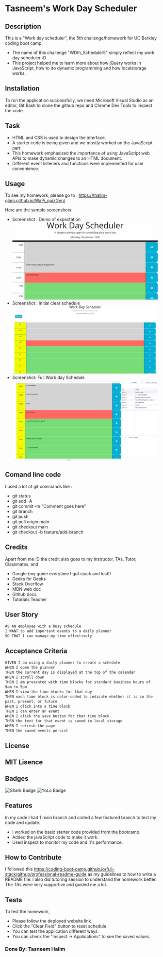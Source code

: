 # Tasneem's Work Day Scheduler 

## Description

This is a "Work day scheduler", the 5th challenge/homework for UC Berkley coding boot camp. 
- The name of this challenge "WDth_Scheduler5" simply reflect my work day scheduler :D
- This project helped me to learn more about how jQuery works in JavaScript, how to do dynamic programming and how localstorage works.
 
## Installation

To run the application successfully, we need Microsoft Visual Studio as an editor, Git Bash to clone the github repo and Chrome Dev Tools to inspect the code.

## Task 

-	HTML and CSS is used to design the interface.
-	A starter code is being given and we mostly worked on the JavaScript part.
-	This homework emphasized the importance of using JavaScript web APIs to make dynamic changes to an HTML document.
-	Different event listeners and functions were implemented for user convenience.

## Usage

To see my homework, please go to : https://thalim-glam.github.io/WaPi_quizGen/

Here are the sample screenshots
- Screenshot : Demo of expectation
![Screenshot of GIF in starter code](./Assets/Demo.gif)
- Screenshot : Initial clear schedule
![Screenshot of Empty Schedule](./Assets/Screenshot_1.png)
- Screenshot: Full Work day Schedule 
![Screenshot of Full workday schedule](./Assets/Screenshot_2.png)

## Comand line code

I used a lot of git commands like :
- git status
- git add -A
- git commit -m "Comment goes here"
- git branch
- git push
- git pull origin main
- git checkout main
- git checkout -b feature/add-branch

## Credits

Apart from me :D the credit also goes to my Instructor, TAs, Tutor, Classmates, and 
- Google (my guide everytime I got stuck and lost!)
- Geeks for Geeks
- Stack Overflow
- MDN web doc
- Github docs
- Tutorials Teacher

## User Story

```
AS AN employee with a busy schedule
I WANT to add important events to a daily planner
SO THAT I can manage my time effectively
```

## Acceptance Criteria

```
GIVEN I am using a daily planner to create a schedule
WHEN I open the planner
THEN the current day is displayed at the top of the calendar
WHEN I scroll down
THEN I am presented with time blocks for standard business hours of 9am to 5pm
WHEN I view the time blocks for that day
THEN each time block is color-coded to indicate whether it is in the past, present, or future
WHEN I click into a time block
THEN I can enter an event
WHEN I click the save button for that time block
THEN the text for that event is saved in local storage
WHEN I refresh the page
THEN the saved events persist

```
## License

MIT Lisence
---

## Badges

![Shark Badge]( https://github.com/users/thalim-glam/achievements/pull-shark )
![YoLo Badge]( https://github.com/users/thalim-glam/achievements/yolo )

## Features

In my code I had 1 main branch and crated a few featured branch to test my code and update.
  - I worked on the basic starter code provided from the bootcamp.
  - Added the javaScript code to make it work.
  - Used inspect to monitor my code and it's performance.

## How to Contribute

I followed this https://coding-boot-camp.github.io/full-stack/github/professional-readme-guide as my guidelines to how to write a README file.
I also did tutoring session to understand the homework better.
The TAs were very supportive and guided me a lot.

## Tests

To test the homework, 
  - Please follow the deployed website link. 
  - Click the "Clear Field" button to reset schedule.
  - You can test the application different ways.
  - You can check the "Inspect -> Applications" to see the saved values.

### Done By: Tasneem Halim